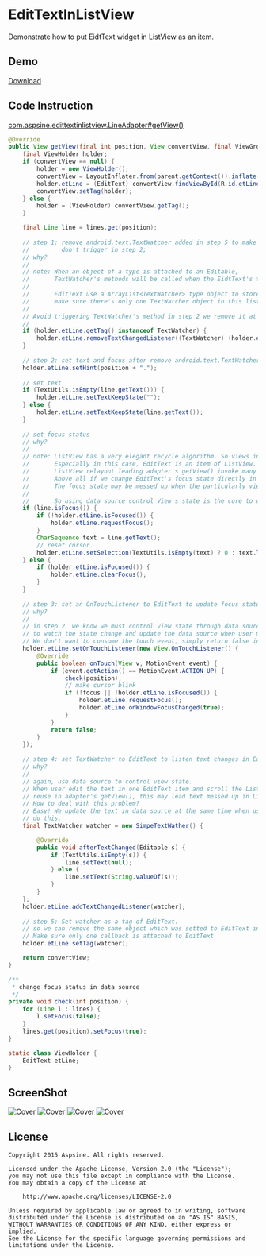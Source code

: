 # EditTextInListView
Demonstrate how to put EidtText widget in ListView as an item.

## Demo
[Download](https://raw.githubusercontent.com/Aspsine/EditTextInListView/master/art/notepad.apk)

## Code Instruction

[com.aspsine.edittextinlistview.LineAdapter#getView()](https://github.com/Aspsine/EditTextInListView/blob/master/app/src/main/java/com/aspsine/edittextinlistview/LineAdapter.java#L42)

```java
@Override
public View getView(final int position, View convertView, final ViewGroup parent) {
	final ViewHolder holder;
	if (convertView == null) {
		holder = new ViewHolder();
		convertView = LayoutInflater.from(parent.getContext()).inflate(R.layout.item_line, parent, false);
		holder.etLine = (EditText) convertView.findViewById(R.id.etLine);
		convertView.setTag(holder);
	} else {
		holder = (ViewHolder) convertView.getTag();
	}

	final Line line = lines.get(position);
	
	// step 1: remove android.text.TextWatcher added in step 5 to make sure android.text.TextWatcher 
	//         don't trigger in step 2;
	// why?
	// 
	// note: When an object of a type is attached to an Editable, 
	//       TextWatcher's methods will be called when the EidtText's text is changed.
	//       
	//       EditText use a ArrayList<TextWatcher> type object to store the listener, so we must
	//       make sure there's only one TextWatcher object in this list;
	// 
	// Avoid triggering TextWatcher's method in step 2 we remove it at first time.
	// 
	if (holder.etLine.getTag() instanceof TextWatcher) {
		holder.etLine.removeTextChangedListener((TextWatcher) (holder.etLine.getTag()));
	}
	
	// step 2: set text and focus after remove android.text.TextWatcher(step 1);
	holder.etLine.setHint(position + ".");
	
	// set text
	if (TextUtils.isEmpty(line.getText())) {
		holder.etLine.setTextKeepState("");
	} else {
		holder.etLine.setTextKeepState(line.getText());
	}
	
	// set focus status
	// why?
	//
	// note: ListView has a very elegant recycle algorithm. So views in ListView is not reliable.
	//       Especially in this case, EditText is an item of ListView. Software input window may cause
	//       ListView relayout leading adapter's getView() invoke many times.
	//       Above all if we change EditText's focus state directly in EditText level(not in Adapter). 
	//       The focus state may be messed up when the particularly view reused in other position. 
	//       
	//       So using data source control View's state is the core to deal with this problem.	
	if (line.isFocus()) {
		if (!holder.etLine.isFocused()) {
			holder.etLine.requestFocus();
		}
		CharSequence text = line.getText();
		// reset cursor.
		holder.etLine.setSelection(TextUtils.isEmpty(text) ? 0 : text.length());
	} else {
		if (holder.etLine.isFocused()) {
			holder.etLine.clearFocus();
		}
	}
	
	// step 3: set an OnTouchListener to EditText to update focus status indicator in data source
	// why?
	// 
	// in step 2, we know we must control view state through data source. We use OnTouchListener
	// to watch the state change and update the data source when user move up fingers(ACTION_UP).
	// We don't want to consume the touch event, simply return false in method onTouch().
	holder.etLine.setOnTouchListener(new View.OnTouchListener() {
		@Override
		public boolean onTouch(View v, MotionEvent event) {
			if (event.getAction() == MotionEvent.ACTION_UP) {
				check(position);
				// make cursor blink
				if (!focus || !holder.etLine.isFocused()) {
					holder.etLine.requestFocus();
					holder.etLine.onWindowFocusChanged(true);
				}
			}
			return false;
		}
	});
	
	// step 4: set TextWatcher to EditText to listen text changes in EditText to updating the text in data source
	// why?
	// 
	// again, use data source to control view state.
	// When user edit the text in one EditText item and scroll the ListView. The particularly EditText item will be
	// reuse in adapter's getView(), this may lead text messed up in ListView.
	// How to deal with this problem?
	// Easy! We update the text in data source at the same time when user is editing. TextWatcher is the best way to
	// do this.
	final TextWatcher watcher = new SimpeTextWather() {

		@Override
		public void afterTextChanged(Editable s) {
			if (TextUtils.isEmpty(s)) {
				line.setText(null);
			} else {
				line.setText(String.valueOf(s));
			}
		}
	};
	holder.etLine.addTextChangedListener(watcher);
	
	// step 5: Set watcher as a tag of EditText.
	// so we can remove the same object which was setted to EditText in step 4;
	// Make sure only one callback is attached to EditText
	holder.etLine.setTag(watcher);

	return convertView;
}

/**
 * change focus status in data source
 */
private void check(int position) {
	for (Line l : lines) {
		l.setFocus(false);
	}
	lines.get(position).setFocus(true);
}

static class ViewHolder {
	EditText etLine;
}
```

## ScreenShot

![Cover](https://raw.githubusercontent.com/Aspsine/EditTextInListView/master/art/1.jpg)
![Cover](https://raw.githubusercontent.com/Aspsine/EditTextInListView/master/art/2.jpg)
![Cover](https://raw.githubusercontent.com/Aspsine/EditTextInListView/master/art/4.jpg)
![Cover](https://raw.githubusercontent.com/Aspsine/EditTextInListView/master/art/3.jpg)

## License

    Copyright 2015 Aspsine. All rights reserved.

    Licensed under the Apache License, Version 2.0 (the "License");
    you may not use this file except in compliance with the License.
    You may obtain a copy of the License at

        http://www.apache.org/licenses/LICENSE-2.0

    Unless required by applicable law or agreed to in writing, software
    distributed under the License is distributed on an "AS IS" BASIS,
    WITHOUT WARRANTIES OR CONDITIONS OF ANY KIND, either express or implied.
    See the License for the specific language governing permissions and
    limitations under the License.

